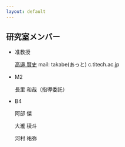 ```yaml
---
layout: default
---
```


## 研究室メンバー

- 准教授　

  [高邉 賢史](./takabe_main.html) mail: takabe(あっと)
  c.titech.ac.jp

- M2　

  長里 和哉（指導委託）

- B4

  阿部 傑

  大瀧 稜斗

  河村 祐弥
